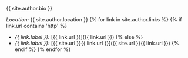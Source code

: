 {{ site.author.bio }}

_Location:_ {{ site.author.location }}
{% for link in site.author.links %}
{% if link.url contains 'http' %}
* _{{ link.label }}:_ [{{ link.url }}]({{ link.url }})
{% else %}
* _{{ link.label }}:_ [{{ site.url }}{{ link.url }}]({{ site.url }}{{ link.url }})
{% endif %}
{% endfor %}
